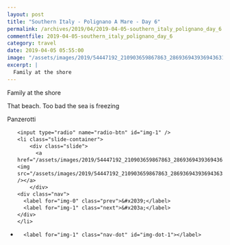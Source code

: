 ```yaml
---
layout: post
title: "Southern Italy - Polignano A Mare - Day 6"
permalink: /archives/2019/04/2019-04-05-southern_italy_polignano_day_6.html
commentfile: 2019-04-05-southern_italy_polignano_day_6
category: travel
date: 2019-04-05 05:55:00
image: "/assets/images/2019/54447192_210903659867863_2869369439369436316_n_18052517824017319.jpg"
excerpt: |
  Family at the shore
---
```


Family at the shore

That beach. Too bad the sea is freezing

Panzerotti

<ul class="slides">

    <input type="radio" name="radio-btn" id="img-1" />
    <li class="slide-container">
        <div class="slide">
          <a href="/assets/images/2019/54447192_210903659867863_2869369439369436316_n_18052517824017319.jpg"><img src="/assets/images/2019/54447192_210903659867863_2869369439369436316_n_18052517824017319.jpg" /></a>
        </div>
    <div class="nav">
      <label for="img-0" class="prev">&#x2039;</label>
      <label for="img-1" class="next">&#x203a;</label>
    </div>
    </li>

<li class="nav-dots">

      <label for="img-1" class="nav-dot" id="img-dot-1"></label>

</li>
</ul>
